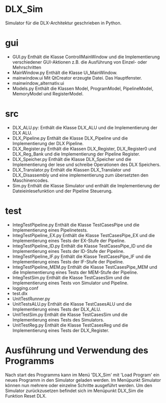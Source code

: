 ﻿DLX_Sim
=======

Simulator für die DLX-Architektur geschrieben in Python.

gui
====
- GUI.py						Enthält die Klasse ControllMainWindow und die Implementierung verschiedener GUI-Aktionen z.B. die Ausführung von Einzel- oder Mehrschritten
- MainWindow.py					Enthält die Klasse Ui_MainWindow.
- mainwindow.ui	                Mit QtCreator erzeugte Datei. Das Hauptfenster.
- mainwindow_alternativ.ui
- Models.py						Enthält die Klassen Model, ProgramModel, PipelineModel, MemoryModel und RegisterModel.

src
===
- DLX_ALU.py:					Enthält die Klasse DLX_ALU und die Implementierung der DLX ALU.
- DLX_Pipeline.py				Enthält die Klasse DLX_Pipeline und die Implementierung der DLX Pipeline.
- DLX_Register.py				Enthält die Klassen DLX_Register, DLX_Register0 und DLX_Reg_Bank und die Implementierung der Pipeline Register.
- DLX_Speicher.py				Enthält die Klasse DLX_Speicher und die Implementierung der lese und schreibe Operationen des DLX Speichers.
- DLX_Translator.py				Enthält die Klassen DLX_Translator und DLX_Disassembly und eine implementierung zum übersetzten den Maschinencodes.
- Sim.py						Enthält die Klasse Simulator und enthält die Implementierung der Dateieinlesefunktion und der Pipeline Steuerung.

test
====
- IntegTestPipeline.py			Enthält die Klasse TestCasesPipe und die Implementierung eines Pipelinetests.
- IntegTestPipeline_EX.py		Enthält die Klasse TestCasesPipe_EX und die Implementierung eines Tests der EX-Stufe der Pipeline.
- IntegTestPipeline_ID.py		Enthält die Klasse TestCasesPipe_ID und die Implementierung eines Tests der ID-Stufe der Pipeline.
- IntegTestPipeline_IF.py		Enthält die Klasse TestCasesPipe_IF und die Implementierung eines Tests der IF-Stufe der Pipeline.
- IntegTestPipeline_MEM.py		Enthält die Klasse TestCasesPipe_MEM und die Implementierung eines Tests der MEM-Stufe der Pipeline.
- IntegTestSim.py				Enthält die Klasse TestCasesSim und die Implementierung eines Tests von Simulator und Pipeline.
- logging.conf					
- test.dlx	
- UnitTestRunner.py				
- UnitTestsALU.py				Enthält die Klasse TestCasesALU und die Implementierung eines Tests der DLX_ALU.
- UnitTestSim.py				Enthält die Klasse TestCasesSim und die Implementierung eines Tests des Simulators.
- UnitTestReg.py				Enthält die Klasse TestCasesReg und die Implementierung eines Tests der DLX_Register.


Ausführung und Verwendung des Programms
=======================================

Nach start des Programms kann im Menü 'DLX_Sim' mit 'Load Program' ein neues Programm in den Simulator geladen werden.
Im Menüpunkt Simulator können nun mehrere oder einzelne Schritte ausgeführt werden. Um den Simulator zurückzusetzen
befindet sich im Menüpunkt DLX_Sim die Funktion Reset DLX.

